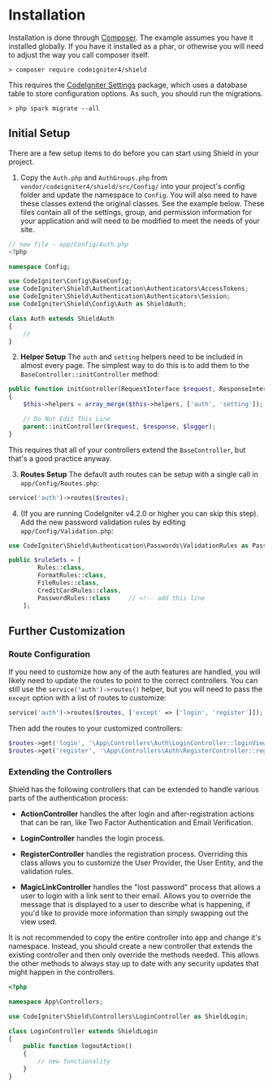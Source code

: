 # Installation 

Installation is done through [Composer](https://getcomposer.org). The example assumes you have it installed globally. 
If you have it installed as a phar, or othewise you will need to adjust the way you call composer itself.

```
> composer require codeigniter4/shield
```

This requires the [CodeIgniter Settings](https://github.com/codeigniter4/settings) package, which uses a database
table to store configuration options. As such, you should run the migrations. 

```
> php spark migrate --all
```

## Initial Setup

There are a few setup items to do before you can start using Shield in 
your project. 

1. Copy the `Auth.php` and  `AuthGroups.php` from `vendor/codeigniter4/shield/src/Config/` into your project's config folder and update the namespace to `Config`. You will also need to have these classes extend the original classes. See the example below. These files contain all of the settings, group, and permission information for your application and will need to be modified to meet the needs of your site.

```php
// new file - app/Config/Auth.php
<?php

namespace Config;

use CodeIgniter\Config\BaseConfig;
use CodeIgniter\Shield\Authentication\Authenticators\AccessTokens;
use CodeIgniter\Shield\Authentication\Authenticators\Session;
use CodeIgniter\Shield\Config\Auth as ShieldAuth;

class Auth extends ShieldAuth
{
    //
}
```

2. **Helper Setup** The `auth` and `setting` helpers need to be included in almost every page. The simplest way to do this is to add them to the `BaseController::initController` method: 

```php
public function initController(RequestInterface $request, ResponseInterface $response, LoggerInterface $logger)
{
    $this->helpers = array_merge($this->helpers, ['auth', 'setting']);

    // Do Not Edit This Line
    parent::initController($request, $response, $logger);
}
```

This requires that all of your controllers extend the `BaseController`, but that's a good practice anyway.

3. **Routes Setup** The default auth routes can be setup with a single call in `app/Config/Routes.php`: 

```php
service('auth')->routes($routes);
```

4. (If you are running CodeIgniter v4.2.0 or higher you can skip this step). Add the new password validation rules
by editing `app/Config/Validation.php`: 

```php
use CodeIgniter\Shield\Authentication\Passwords\ValidationRules as PasswordRules;

public $ruleSets = [
        Rules::class,
        FormatRules::class,
        FileRules::class,
        CreditCardRules::class,
        PasswordRules::class     // <!-- add this line
    ];
```

## Further Customization

### Route Configuration

If you need to customize how any of the auth features are handled, you will likely need to update the routes to point to the correct controllers. You can still use the `service('auth')->routes()` helper, but you will need to pass the `except` option with a list of routes to customize:

```php
service('auth')->routes($routes, ['except' => ['login', 'register']]);
```

Then add the routes to your customized controllers:

```php
$routes->get('login', '\App\Controllers\Auth\LoginController::loginView');
$routes->get('register', '\App\Controllers\Auth\RegisterController::registerView');
```

### Extending the Controllers

Shield has the following controllers that can be extended to handle 
various parts of the authentication process: 

- **ActionController** handles the after login and after-registration actions that can be ran, like Two Factor Authentication and Email Verification. 

- **LoginController** handles the login process.

- **RegisterController** handles the registration process. Overriding this class allows you to customize the User Provider, the User Entity, and the validation rules.

- **MagicLinkController** handles the "lost password" process that allows a user to login with a link sent to their email. Allows you to
override the message that is displayed to a user to describe what is happening, if you'd like to provide more information than simply swapping out the view used.

It is not recommended to copy the entire controller into app and change it's namespace. Instead, you should create a new controller that extends
the existing controller and then only override the methods needed. This allows the other methods to always stay up to date with any security 
updates that might happen in the controllers.

```php
<?php

namespace App\Controllers;

use CodeIgniter\Shield\Controllers\LoginController as ShieldLogin;

class LoginController extends ShieldLogin
{
    public function logoutAction()
    {
        // new functionality 
    }
}
```

